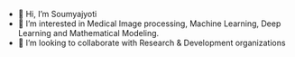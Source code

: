 - 👋 Hi, I’m Soumyajyoti
- 👀 I’m interested in Medical Image processing, Machine Learning, Deep Learning and Mathematical Modeling.
- 💞️ I’m looking to collaborate with Research & Development organizations


<!---
Jyoti93/Jyoti93 is a ✨ special ✨ repository because its `README.md` (this file) appears on your GitHub profile.
You can click the Preview link to take a look at your changes.
--->
